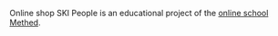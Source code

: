 Online shop SKI People is an educational project of the [online school Methed](https://methed.ru/).
